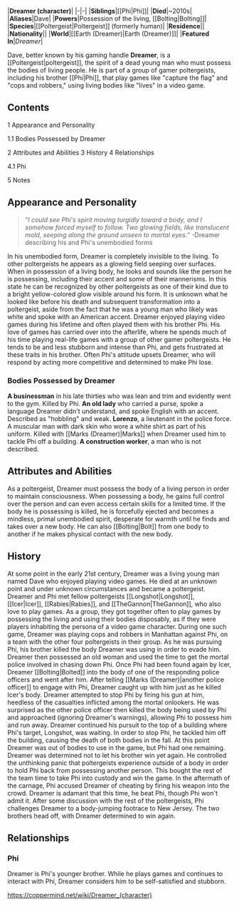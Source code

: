 |**Dreamer (character)**|
|-|-|
|**Siblings**|[[Phi\|Phi]]|
|**Died**|~2010s|
|**Aliases**|Dave|
|**Powers**|Possession of the living, [[Bolting\|Bolting]]|
|**Species**|[[Poltergeist\|Poltergeist]] (formerly human)|
|**Residence**||
|**Nationality**||
|**World**|[[Earth (Dreamer)\|Earth (Dreamer)]]|
|**Featured In**|*Dreamer*|

Dave, better known by his gaming handle **Dreamer**, is a [[Poltergeist\|poltergeist]], the spirit of a dead young man who must possess the bodies of living people. He is part of a group of gamer poltergeists, including his brother [[Phi\|Phi]], that play games like "capture the flag" and "cops and robbers," using living bodies like "lives" in a video game.

## Contents

1 Appearance and Personality

1.1 Bodies Possessed by Dreamer


2 Attributes and Abilities
3 History
4 Relationships

4.1 Phi


5 Notes


## Appearance and Personality
>“*I could see Phi's spirit moving turgidly toward a body, and I somehow forced myself to follow. Two glowing fields, like translucent mold, seeping along the ground unseen to mortal eyes.*”
\-Dreamer describing his and Phi's unembodied forms

In his unembodied form, Dreamer is completely invisible to the living. To other poltergeists he appears as a glowing field seeping over surfaces. When in possession of a living body, he looks and sounds like the person he is possessing, including their accent and some of their mannerisms. In this state he can be recognized by other poltergeists as one of their kind due to a bright yellow-colored glow visible around his form. It is unknown what he looked like before his death and subsequent transformation into a poltergeist, aside from the fact that he was a young man who likely was white and spoke with an American accent.
Dreamer enjoyed playing video games during his lifetime and often played them with his brother Phi. His love of games has carried over into the afterlife, where he spends much of his time playing real-life games with a group of other gamer poltergeists. He tends to be and less stubborn and intense than Phi, and gets frustrated at these traits in his brother. Often Phi's attitude upsets Dreamer, who will respond by acting more competitive and determined to make Phi lose.

### Bodies Possessed by Dreamer
**A businessman** in his late thirties who was lean and trim and evidently went to the gym. Killed by Phi.
**An old lady** who carried a purse, spoke a language Dreamer didn't understand, and spoke English with an accent. Described as "hobbling" and weak.
**Lorenzo**, a lieutenant in the police force. A muscular man with dark skin who wore a white shirt as part of his uniform. Killed with [[Marks (Dreamer)\|Marks]] when Dreamer used him to tackle Phi off a building.
**A construction worker**, a man who is not described.
## Attributes and Abilities
As a poltergeist, Dreamer must possess the body of a living person in order to maintain consciousness. When possessing a body, he gains full control over the person and can even access certain skills for a limited time. If the body he is possessing is killed, he is forcefully ejected and becomes a mindless, primal unembodied spirit, desperate for warmth until he finds and takes over a new body. He can also [[Bolting\|Bolt]] from one body to another if he makes physical contact with the new body.

## History
At some point in the early 21st century, Dreamer was a living young man named Dave who enjoyed playing video games. He died at an unknown point and under unknown circumstances and became a poltergeist.
Dreamer and Phi met fellow poltergeists [[Longshot\|Longshot]], [[Icer\|Icer]], [[Rabies\|Rabies]], and [[TheGannon\|TheGannon]], who also love to play games. As a group, they got together often to play games by possessing the living and using their bodies disposably, as if they were players inhabiting the persona of a video game character. During one such game, Dreamer was playing cops and robbers in Manhattan against Phi, on a team with the other four poltergeists in their group. As he was pursuing Phi, his brother killed the body Dreamer was using in order to evade him. Dreamer then possessed an old woman and used the time to get the mortal police involved in chasing down Phi. Once Phi had been found again by Icer, Dreamer [[Bolting\|Bolted]] into the body of one of the responding police officers and went after him.
After telling [[Marks (Dreamer)\|another police officer]] to engage with Phi, Dreamer caught up with him just as he killed Icer's body. Dreamer attempted to stop Phi by firing his gun at him, heedless of the casualties inflicted among the mortal onlookers. He was surprised as the other police officer then killed the body being used by Phi and approached (ignoring Dreamer's warnings), allowing Phi to possess him and run away. Dreamer continued his pursuit to the top of a building where Phi's target, Longshot, was waiting. In order to stop Phi, he tackled him off the building, causing the death of both bodies in the fall.
At this point Dreamer was out of bodies to use in the game, but Phi had one remaining. Dreamer was determined not to let his brother win yet again. He controlled the unthinking panic that poltergeists experience outside of a body in order to hold Phi back from possessing another person. This bought the rest of the team time to take Phi into custody and win the game. In the aftermath of the carnage, Phi accused Dreamer of cheating by firing his weapon into the crowd. Dreamer is adamant that this time, he beat Phi, though Phi won't admit it. After some discussion with the rest of the poltergeists, Phi challenges Dreamer to a body-jumping footrace to New Jersey. The two brothers head off, with Dreamer determined to win again.

## Relationships
### Phi
Dreamer is Phi's younger brother. While he plays games and continues to interact with Phi, Dreamer considers him to be self-satisfied and stubborn.



https://coppermind.net/wiki/Dreamer_(character)